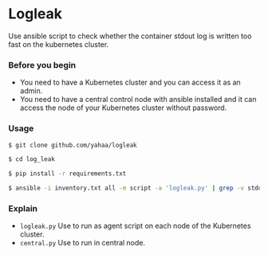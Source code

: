 # Logleak
Use ansible script to check whether the container stdout log is written too fast on the kubernetes cluster.

### Before you begin
* You need to have a Kubernetes cluster and you can access it as an admin.
* You need to have a central control node with ansible installed and it can access the node of your Kubernetes cluster without password.

### Usage
```bash
$ git clone github.com/yahaa/logleak

$ cd log_leak

$ pip install -r requirements.txt

$ ansible -i inventory.txt all -m script -a 'logleak.py' | grep -v stdout| grep  "leak container" | sed 's/\"//g;s/leak container: //g;s/,//g' | awk '{print $1}'| python central.py
```

### Explain
* `logleak.py` Use to run as agent script on each node of the Kubernetes cluster.
* `central.py` Use to run in central node.